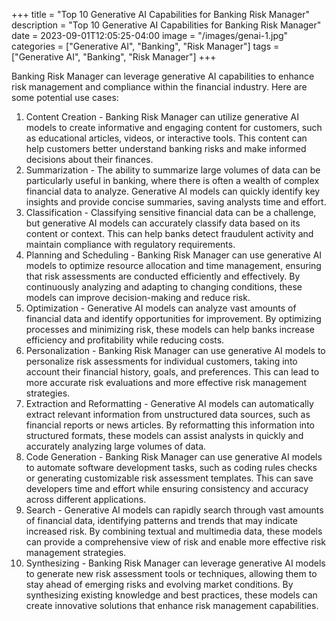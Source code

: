 +++
title = "Top 10 Generative AI Capabilities for Banking Risk Manager"
description = "Top 10 Generative AI Capabilities for Banking Risk Manager"
date = 2023-09-01T12:05:25-04:00
image = "/images/genai-1.jpg"
categories = ["Generative AI", "Banking", "Risk Manager"]
tags = ["Generative AI", "Banking", "Risk Manager"]
+++

Banking Risk Manager can leverage generative AI capabilities to enhance risk management and compliance within the financial industry. Here are some potential use cases:

1. Content Creation - Banking Risk Manager can utilize generative AI models to create informative and engaging content for customers, such as educational articles, videos, or interactive tools. This content can help customers better understand banking risks and make informed decisions about their finances.
2. Summarization - The ability to summarize large volumes of data can be particularly useful in banking, where there is often a wealth of complex financial data to analyze. Generative AI models can quickly identify key insights and provide concise summaries, saving analysts time and effort.
3. Classification - Classifying sensitive financial data can be a challenge, but generative AI models can accurately classify data based on its content or context. This can help banks detect fraudulent activity and maintain compliance with regulatory requirements.
4. Planning and Scheduling - Banking Risk Manager can use generative AI models to optimize resource allocation and time management, ensuring that risk assessments are conducted efficiently and effectively. By continuously analyzing and adapting to changing conditions, these models can improve decision-making and reduce risk.
5. Optimization - Generative AI models can analyze vast amounts of financial data and identify opportunities for improvement. By optimizing processes and minimizing risk, these models can help banks increase efficiency and profitability while reducing costs.
6. Personalization - Banking Risk Manager can use generative AI models to personalize risk assessments for individual customers, taking into account their financial history, goals, and preferences. This can lead to more accurate risk evaluations and more effective risk management strategies.
7. Extraction and Reformatting - Generative AI models can automatically extract relevant information from unstructured data sources, such as financial reports or news articles. By reformatting this information into structured formats, these models can assist analysts in quickly and accurately analyzing large volumes of data.
8. Code Generation - Banking Risk Manager can use generative AI models to automate software development tasks, such as coding rules checks or generating customizable risk assessment templates. This can save developers time and effort while ensuring consistency and accuracy across different applications.
9. Search - Generative AI models can rapidly search through vast amounts of financial data, identifying patterns and trends that may indicate increased risk. By combining textual and multimedia data, these models can provide a comprehensive view of risk and enable more effective risk management strategies.
10. Synthesizing - Banking Risk Manager can leverage generative AI models to generate new risk assessment tools or techniques, allowing them to stay ahead of emerging risks and evolving market conditions. By synthesizing existing knowledge and best practices, these models can create innovative solutions that enhance risk management capabilities.
